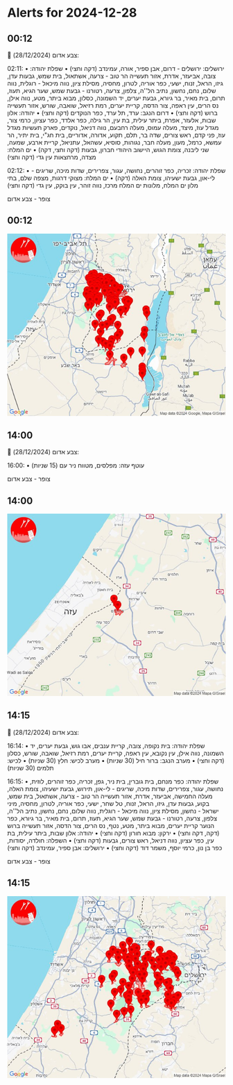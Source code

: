 # Alerts for 2024-12-28

## 00:12

🔴 צבע אדום (28/12/2024):

02:11:
• ירושלים: ירושלים - דרום, אבן ספיר, אורה, עמינדב (דקה וחצי)
• שפלת יהודה: צובה, אביעזר, אדרת, אזור תעשייה הר טוב - צרעה, אשתאול, בית שמש, גבעות עדן, גיזו, הראל, זנוח, ישעי, כפר אוריה, לטרון, מחסיה, מסילת ציון, נווה מיכאל - רוגלית, נווה שלום, נחם, נחשון, נתיב הל''ה, צלפון, צרעה, רטורנו - גבעת שמש, שער הגיא, תעוז, תרום, בית מאיר, בר גיורא, גבעת יערים, יד השמונה, כסלון, מבוא ביתר, מטע, נווה אילן, נס הרים, עין ראפה, צור הדסה, קריית יערים, רמת רזיאל, שואבה, שורש, אזור תעשייה ברוש (דקה וחצי)
• דרום הנגב: ערד, תל ערד, כפר הנוקדים (דקה וחצי)
• יהודה: אלון שבות, אלעזר, אפרת, ביתר עילית, בת עין, הר גילה, כפר אלדד, כפר עציון, כרמי צור, מגדל עוז, מיצד, מעלה עמוס, מעלה רחבעם, נווה דניאל, נוקדים, פארק תעשיות מגדל עוז, פני קדם, ראש צורים, שדה בר, תלם, תקוע, אדורה, אדוריים, בית חג"י, בית יתיר, הר עמשא, כרמל, מעון, מעלה חבר, נגוהות, סוסיא, עשהאל, עתניאל, קריית ארבע, שמעה, שני ליבנה, צומת הגוש, היישוב היהודי חברון, גבעות (דקה וחצי, דקה)
• ים המלח: מצדה, מרחצאות עין גדי (דקה וחצי)

02:12:
• שפלת יהודה: זכריה, כפר זוהרים, נחושה, עגור, צפרירים, שדות מיכה, שריגים - לי-און, גבעת ישעיהו, צומת האלה (דקה)
• ים המלח: מצוקי דרגות, מצפה שלם, בתי מלון ים המלח, מלונות ים המלח מרכז, נווה זוהר, עין בוקק, עין גדי (דקה וחצי)

צופר - צבע אדום

## 00:12

![Photo](images/38199.jpg)

## 14:00

🔴 צבע אדום (28/12/2024):

16:00:
• עוטף עזה: מפלסים, מטווח ניר עם (15 שניות)

צופר - צבע אדום

## 14:00

![Photo](images/38203.jpg)

## 14:15

🔴 צבע אדום (28/12/2024):

16:14:
• שפלת יהודה: בית נקופה, צובה, קריית ענבים, אבו גוש, גבעת יערים, יד השמונה, נווה אילן, עין נקובא, עין ראפה, קריית יערים, רמת רזיאל, שואבה, שורש, כסלון (דקה וחצי)
• מערב הנגב: ברור חיל (30 שניות)
• מערב לכיש: חלץ (30 שניות)
• לכיש: תלמים (30 שניות)

16:15:
• שפלת יהודה: כפר מנחם, בית גוברין, בית ניר, גפן, זכריה, כפר זוהרים, לוזית, נחושה, עגור, צפרירים, שדות מיכה, שריגים - לי-און, תירוש, גבעת ישעיהו, צומת האלה, מעלה החמישה, אביעזר, אדרת, אזור תעשייה הר טוב - צרעה, אשתאול, בית שמש, בקוע, גבעות עדן, גיזו, הראל, זנוח, טל שחר, ישעי, כפר אוריה, לטרון, מחסיה, מיני ישראל - נחשון, מסילת ציון, נווה מיכאל - רוגלית, נווה שלום, נחם, נחשון, נתיב הל''ה, צלפון, צרעה, רטורנו - גבעת שמש, שער הגיא, תעוז, תרום, בית מאיר, בר גיורא, כפר הנוער קריית יערים, מבוא ביתר, מטע, נטף, נס הרים, צור הדסה, אזור תעשייה ברוש (דקה, דקה וחצי)
• ירקון: מבוא חורון (דקה וחצי)
• יהודה: אלון שבות, ביתר עילית, בת עין, כפר עציון, נווה דניאל, ראש צורים, גבעות (דקה וחצי)
• השפלה: חולדה, יסודות, כפר בן נון, כרמי יוסף, משמר דוד (דקה וחצי)
• ירושלים: אבן ספיר, עמינדב (דקה וחצי)

צופר - צבע אדום

## 14:15

![Photo](images/38210.jpg)

